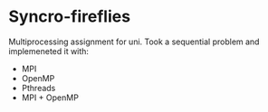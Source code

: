 # Syncro-fireflies

Multiprocessing assignment for uni. Took a sequential problem and implemeneted it with:
   - MPI
   - OpenMP
   - Pthreads
   - MPI + OpenMP
